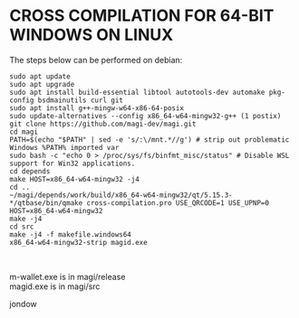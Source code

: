 CROSS COMPILATION FOR 64-BIT WINDOWS ON LINUX
==============================================

The steps below can be performed on debian:

    sudo apt update
    sudo apt upgrade
    sudo apt install build-essential libtool autotools-dev automake pkg-config bsdmainutils curl git
    sudo apt install g++-mingw-w64-x86-64-posix
    sudo update-alternatives --config x86_64-w64-mingw32-g++ (1 postix)
    git clone https://github.com/magi-dev/magi.git
    cd magi
    PATH=$(echo "$PATH" | sed -e 's/:\/mnt.*//g') # strip out problematic Windows %PATH% imported var
    sudo bash -c "echo 0 > /proc/sys/fs/binfmt_misc/status" # Disable WSL support for Win32 applications.
    cd depends
    make HOST=x86_64-w64-mingw32 -j4
    cd ..
    ~/magi/depends/work/build/x86_64-w64-mingw32/qt/5.15.3-*/qtbase/bin/qmake cross-compilation.pro USE_QRCODE=1 USE_UPNP=0 HOST=x86_64-w64-mingw32
    make -j4
    cd src
    make -j4 -f makefile.windows64
    x86_64-w64-mingw32-strip magid.exe
<br/>

m-wallet.exe is in magi/release<br/>
magid.exe is in magi/src<br/>

jondow